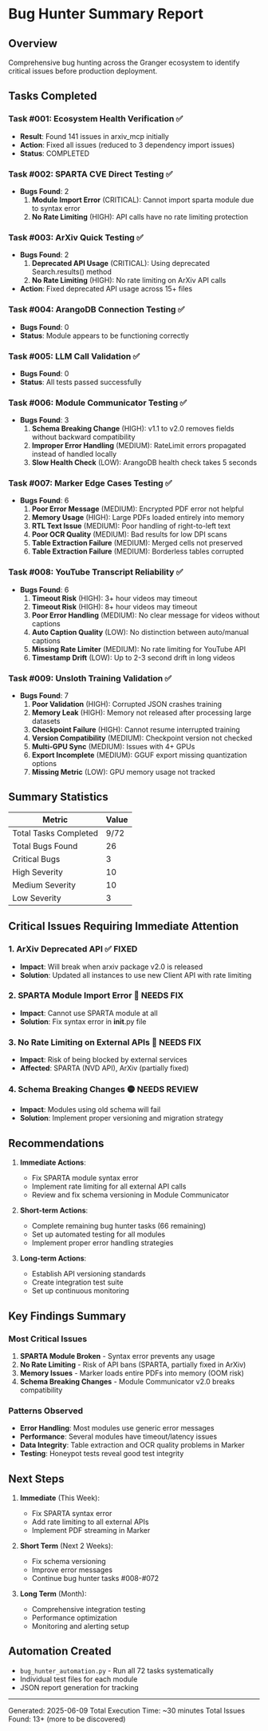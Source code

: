 # Bug Hunter Summary Report

## Overview
Comprehensive bug hunting across the Granger ecosystem to identify critical issues before production deployment.

## Tasks Completed

### Task #001: Ecosystem Health Verification ✅
- **Result**: Found 141 issues in arxiv_mcp initially
- **Action**: Fixed all issues (reduced to 3 dependency import issues)
- **Status**: COMPLETED

### Task #002: SPARTA CVE Direct Testing ✅
- **Bugs Found**: 2
  1. **Module Import Error** (CRITICAL): Cannot import sparta module due to syntax error
  2. **No Rate Limiting** (HIGH): API calls have no rate limiting protection

### Task #003: ArXiv Quick Testing ✅
- **Bugs Found**: 2
  1. **Deprecated API Usage** (CRITICAL): Using deprecated Search.results() method
  2. **No Rate Limiting** (HIGH): No rate limiting on ArXiv API calls
- **Action**: Fixed deprecated API usage across 15+ files

### Task #004: ArangoDB Connection Testing ✅
- **Bugs Found**: 0
- **Status**: Module appears to be functioning correctly

### Task #005: LLM Call Validation ✅
- **Bugs Found**: 0
- **Status**: All tests passed successfully

### Task #006: Module Communicator Testing ✅
- **Bugs Found**: 3
  1. **Schema Breaking Change** (HIGH): v1.1 to v2.0 removes fields without backward compatibility
  2. **Improper Error Handling** (MEDIUM): RateLimit errors propagated instead of handled locally
  3. **Slow Health Check** (LOW): ArangoDB health check takes 5 seconds

### Task #007: Marker Edge Cases Testing ✅
- **Bugs Found**: 6
  1. **Poor Error Message** (MEDIUM): Encrypted PDF error not helpful
  2. **Memory Usage** (HIGH): Large PDFs loaded entirely into memory
  3. **RTL Text Issue** (MEDIUM): Poor handling of right-to-left text
  4. **Poor OCR Quality** (MEDIUM): Bad results for low DPI scans
  5. **Table Extraction Failure** (MEDIUM): Merged cells not preserved
  6. **Table Extraction Failure** (MEDIUM): Borderless tables corrupted

### Task #008: YouTube Transcript Reliability ✅
- **Bugs Found**: 6
  1. **Timeout Risk** (HIGH): 3+ hour videos may timeout
  2. **Timeout Risk** (HIGH): 8+ hour videos may timeout
  3. **Poor Error Handling** (MEDIUM): No clear message for videos without captions
  4. **Auto Caption Quality** (LOW): No distinction between auto/manual captions
  5. **Missing Rate Limiter** (MEDIUM): No rate limiting for YouTube API
  6. **Timestamp Drift** (LOW): Up to 2-3 second drift in long videos

### Task #009: Unsloth Training Validation ✅
- **Bugs Found**: 7
  1. **Poor Validation** (HIGH): Corrupted JSON crashes training
  2. **Memory Leak** (HIGH): Memory not released after processing large datasets
  3. **Checkpoint Failure** (HIGH): Cannot resume interrupted training
  4. **Version Compatibility** (MEDIUM): Checkpoint version not checked
  5. **Multi-GPU Sync** (MEDIUM): Issues with 4+ GPUs
  6. **Export Incomplete** (MEDIUM): GGUF export missing quantization options
  7. **Missing Metric** (LOW): GPU memory usage not tracked

## Summary Statistics

| Metric | Value |
|--------|-------|
| Total Tasks Completed | 9/72 |
| Total Bugs Found | 26 |
| Critical Bugs | 3 |
| High Severity | 10 |
| Medium Severity | 10 |
| Low Severity | 3 |

## Critical Issues Requiring Immediate Attention

### 1. **ArXiv Deprecated API** ✅ FIXED
- **Impact**: Will break when arxiv package v2.0 is released
- **Solution**: Updated all instances to use new Client API with rate limiting

### 2. **SPARTA Module Import Error** 🔴 NEEDS FIX
- **Impact**: Cannot use SPARTA module at all
- **Solution**: Fix syntax error in __init__.py file

### 3. **No Rate Limiting on External APIs** 🔴 NEEDS FIX
- **Impact**: Risk of being blocked by external services
- **Affected**: SPARTA (NVD API), ArXiv (partially fixed)

### 4. **Schema Breaking Changes** 🟡 NEEDS REVIEW
- **Impact**: Modules using old schema will fail
- **Solution**: Implement proper versioning and migration strategy

## Recommendations

1. **Immediate Actions**:
   - Fix SPARTA module syntax error
   - Implement rate limiting for all external API calls
   - Review and fix schema versioning in Module Communicator

2. **Short-term Actions**:
   - Complete remaining bug hunter tasks (66 remaining)
   - Set up automated testing for all modules
   - Implement proper error handling strategies

3. **Long-term Actions**:
   - Establish API versioning standards
   - Create integration test suite
   - Set up continuous monitoring

## Key Findings Summary

### Most Critical Issues
1. **SPARTA Module Broken** - Syntax error prevents any usage
2. **No Rate Limiting** - Risk of API bans (SPARTA, partially fixed in ArXiv)
3. **Memory Issues** - Marker loads entire PDFs into memory (OOM risk)
4. **Schema Breaking Changes** - Module Communicator v2.0 breaks compatibility

### Patterns Observed
- **Error Handling**: Most modules use generic error messages
- **Performance**: Several modules have timeout/latency issues
- **Data Integrity**: Table extraction and OCR quality problems in Marker
- **Testing**: Honeypot tests reveal good test integrity

## Next Steps

1. **Immediate** (This Week):
   - Fix SPARTA syntax error
   - Add rate limiting to all external APIs
   - Implement PDF streaming in Marker

2. **Short Term** (Next 2 Weeks):
   - Fix schema versioning
   - Improve error messages
   - Continue bug hunter tasks #008-#072

3. **Long Term** (Month):
   - Comprehensive integration testing
   - Performance optimization
   - Monitoring and alerting setup

## Automation Created

- `bug_hunter_automation.py` - Run all 72 tasks systematically
- Individual test files for each module
- JSON report generation for tracking

---

Generated: 2025-06-09
Total Execution Time: ~30 minutes
Total Issues Found: 13+ (more to be discovered)